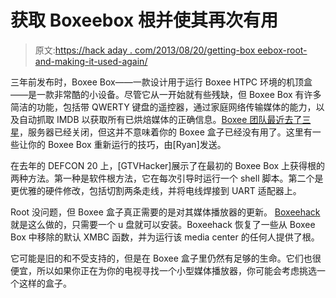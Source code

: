 # 获取 Boxeebox 根并使其再次有用

> 原文:[https://hack aday . com/2013/08/20/getting-box eebox-root-and-making-it-used-again/](https://hackaday.com/2013/08/20/getting-boxeebox-root-and-making-it-useful-again/)

三年前发布时，Boxee Box——一款设计用于运行 Boxee HTPC 环境的机顶盒——是一款非常酷的小设备。尽管它从一开始就有些残缺，但 Boxee Box 有许多简洁的功能，包括带 QWERTY 键盘的遥控器，通过家庭网络传输媒体的能力，以及自动抓取 IMDB 以获取所有已烘焙媒体的正确信息。[Boxee 团队最近去了三星](http://www.boxee.tv/)，服务器已经关闭，但这并不意味着你的 Boxee 盒子已经没有用了。这里有一些让你的 Boxee Box 重新运行的技巧，由[Ryan]发送。

在去年的 DEFCON 20 上，[GTVHacker]展示了在最初的 Boxee Box 上获得根的两种方法。第一种是软件根方法，它在每次引导时运行一个 shell 脚本。第二个是更优雅的硬件修改，包括切割两条走线，并将电线焊接到 UART 适配器上。

Root 没问题，但 Boxee 盒子真正需要的是对其媒体播放器的更新。 [Boxeehack](https://github.com/boxeehacks/boxeehack) 就是这么做的，只需要一个 u 盘就可以安装。Boxeehack 恢复了一些从 Boxee Box 中移除的默认 XMBC 函数，并为运行该 media center 的任何人提供了根。

它可能是旧的和不受支持的，但是在 Boxee 盒子里仍然有足够的生命。它们也很便宜，所以如果你正在为你的电视寻找一个小型媒体播放器，你可能会考虑挑选一个这样的盒子。